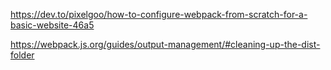 
https://dev.to/pixelgoo/how-to-configure-webpack-from-scratch-for-a-basic-website-46a5

https://webpack.js.org/guides/output-management/#cleaning-up-the-dist-folder
